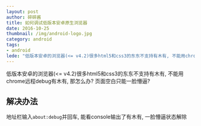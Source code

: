 ```yaml
---
layout: post
author: 碎碎酱
title: 如何调试低版本安卓原生浏览器
date: 2016-10-25
thumbnail: /img/android-logo.jpg
category: android
tags:
- android
lede: "低版本安卓的浏览器(<= v4.2)很多html5和css3的东东不支持有木有, 不能用chrome远程debug有木有, 那怎么办? 页面空白只能一脸懵逼?"
---
```



低版本安卓的浏览器(<= v4.2)很多html5和css3的东东不支持有木有, 不能用chrome远程debug有木有, 那怎么办? 页面空白只能一脸懵逼?

## 解决办法

地址栏输入`about:debug`并回车, 能看console输出了有木有, 一脸懵逼状态解除